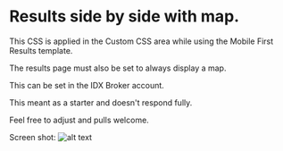 # Results side by side with map.

This CSS is applied in the Custom CSS area while using the Mobile First Results template.

The results page must also be set to always display a map.

This can be set in the IDX Broker account.

This meant as a starter and doesn't respond fully.

Feel free to adjust and pulls welcome.

Screen shot:
![alt text](https://github.com/antonioortegajr/idx-code-snippits/blob/master/sample-images/reslutsMapSieBySide.png?raw=true "results and map side by side")

